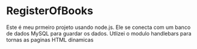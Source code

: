 # RegisterOfBooks

Este é meu prmeiro projeto usando node.js.
Ele se conecta com um banco de dados MySQL para guardar os dados.
Utlizei o modulo handlebars para tornas as paginas HTML dinamicas
